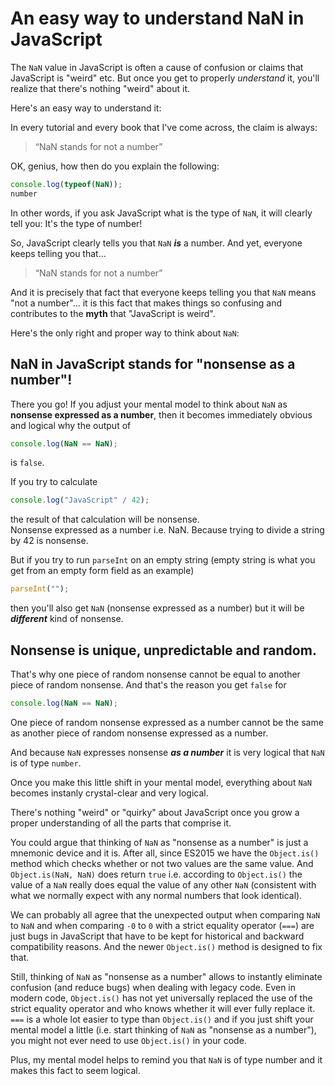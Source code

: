 # An easy way to understand NaN in JavaScript

The `NaN` value in JavaScript is often a cause of confusion or claims that JavaScript is "weird" etc. But once you get to properly *understand* it, you'll realize that there's nothing "weird" about it. 

Here's an easy way to understand it: 

In every tutorial and every book that I've come across, the claim is always: 
> “NaN stands for not a number”

OK, genius, how then do you explain the following: 

```javascript
console.log(typeof(NaN));
number
```

In other words, if you ask JavaScript what is the type of `NaN`, it will clearly tell you: It's the type of number!

So, JavaScript clearly tells you that `NaN` ***is*** a number. And yet, everyone keeps telling you that... 

> “NaN stands for not a number”

And it is precisely that fact that everyone keeps telling you that `NaN` means "not a number"... it is this fact that makes things so confusing and contributes to the **myth** that "JavaScript is weird". 

Here's the only right and proper way to think about `NaN`: 

## NaN in JavaScript stands for "nonsense as a number"!

There you go! If you adjust your mental model to think about `NaN` as **nonsense expressed as a number**, then it becomes immediately obvious and logical why the output of 
```javascript
console.log(NaN == NaN);
```
is `false`.

If you try to calculate 
```javascript
console.log("JavaScript" / 42);
```
the result of that calculation will be nonsense.  
Nonsense expressed as a number i.e. NaN.
Because trying to divide a string by 42 is nonsense. 

But if you try to run `parseInt` on an empty string (empty string is what you get from an empty form field as an example)
```javascript
parseInt("");
```
then you'll also get `NaN` (nonsense expressed as a number) but it will be ***different*** kind of nonsense. 

## Nonsense is unique, unpredictable and random. 

That's why one piece of random nonsense cannot be equal to another piece of random nonsense. And that's the reason you get `false` for 
```javascript
console.log(NaN == NaN);
```
One piece of random nonsense expressed as a number cannot be the same as another piece of random nonsense expressed as a number. 

And because `NaN` expresses nonsense ***as a number*** it is very logical that `NaN` is of type `number`. 

Once you make this little shift in your mental model, everything about `NaN` becomes instanly crystal-clear and very logical. 

There's nothing "weird" or "quirky" about JavaScript once you grow a proper understanding of all the parts that comprise it. 

You could argue that thinking of `NaN` as "nonsense as a number" is just a mnemonic device and it is. After all, since ES2015 we have the `Object.is()` method which checks whether or not two values are the same value. And `Object.is(NaN, NaN)` does return `true` i.e. according to `Object.is()` the value of a `NaN` really does equal the value of any other `NaN` (consistent with what we normally expect with any normal numbers that look identical). 

We can probably all agree that the unexpected output when comparing `NaN` to `NaN` and when comparing `-0` to `0` with a strict equality operator (`===`) are just bugs in JavaScript that have to be kept for historical and backward compatibility reasons. And the newer `Object.is()` method is designed to fix that. 

Still, thinking of `NaN` as "nonsense as a number" allows to instantly eliminate confusion (and reduce bugs) when dealing with legacy code. Even in modern code, `Object.is()` has not yet universally replaced the use of the strict equality operator and who knows whether it will ever fully replace it. `===` is a whole lot easier to type than `Object.is()` and if you just shift your mental model a little (i.e. start thinking of `NaN` as "nonsense as a number"), you might not ever need to use `Object.is()` in your code. 

Plus, my mental model helps to remind you that `NaN` is of type number and it makes this fact to seem logical. 
